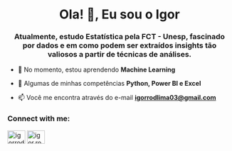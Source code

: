 <h1 align="center">Ola! 👋, Eu sou o Igor</h1>
<h3 align="center">Atualmente, estudo Estatística pela FCT - Unesp, fascinado por dados e em como podem ser extraídos insights tão valiosos a partir de técnicas de análises.</h3>

- 🌱 No momento, estou aprendendo **Machine Learning**

- 💬 Algumas de minhas competências **Python, Power BI e Excel**

- 📫 Você me encontra através do e-mail **igorrodlima03@gmail.com**

<h3 align="left">Connect with me:</h3>
<p align="left">
<a href="https://linkedin.com/in/igorrodlima" target="blank"><img align="center" src="https://raw.githubusercontent.com/rahuldkjain/github-profile-readme-generator/master/src/images/icons/Social/linked-in-alt.svg" alt="igorrodlima" height="30" width="40" /></a>
<a href="https://instagram.com/igor.rodlima" target="blank"><img align="center" src="https://raw.githubusercontent.com/rahuldkjain/github-profile-readme-generator/master/src/images/icons/Social/instagram.svg" alt="igor.rodlima" height="30" width="40" /></a>
</p>
